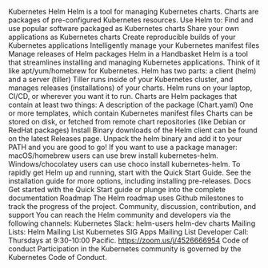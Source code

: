 Kubernetes Helm Helm is a tool for managing Kubernetes charts. Charts are packages of pre-configured Kubernetes resources. Use Helm to: Find and use popular software packaged as Kubernetes charts Share your own applications as Kubernetes charts Create reproducible builds of your Kubernetes applications Intelligently manage your Kubernetes manifest files Manage releases of Helm packages Helm in a Handbasket Helm is a tool that streamlines installing and managing Kubernetes applications. Think of it like apt/yum/homebrew for Kubernetes. Helm has two parts: a client (helm) and a server (tiller) Tiller runs inside of your Kubernetes cluster, and manages releases (installations) of your charts. Helm runs on your laptop, CI/CD, or wherever you want it to run. Charts are Helm packages that contain at least two things: A description of the package (Chart.yaml) One or more templates, which contain Kubernetes manifest files Charts can be stored on disk, or fetched from remote chart repositories (like Debian or RedHat packages) Install Binary downloads of the Helm client can be found on the latest Releases page. Unpack the helm binary and add it to your PATH and you are good to go! If you want to use a package manager: macOS/homebrew users can use brew install kubernetes-helm. Windows/chocolatey users can use choco install kubernetes-helm. To rapidly get Helm up and running, start with the Quick Start Guide. See the installation guide for more options, including installing pre-releases. Docs Get started with the Quick Start guide or plunge into the complete documentation Roadmap The Helm roadmap uses Github milestones to track the progress of the project. Community, discussion, contribution, and support You can reach the Helm community and developers via the following channels: Kubernetes Slack: helm-users helm-dev charts Mailing Lists: Helm Mailing List Kubernetes SIG Apps Mailing List Developer Call: Thursdays at 9:30-10:00 Pacific. https://zoom.us/j/4526666954 Code of conduct Participation in the Kubernetes community is governed by the Kubernetes Code of Conduct.